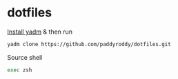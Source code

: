# dotfiles

[Install yadm](https://yadm.io/docs/install) & then run

```bash
yadm clone https://github.com/paddyroddy/dotfiles.git
```

Source shell

```bash
exec zsh
```
